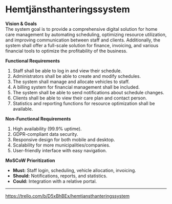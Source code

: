 # Hemtjänsthanteringssystem

**Vision & Goals**  
The system goal is to provide a comprehensive digital solution for home care management by automating scheduling, optimizing resource utilization, and improving communication between staff and clients. Additionally, the system shall offer a full-scale solution for finance, invoicing, and various financial tools to optimize the profitability of the business.  

**Functional Requirements**  
1. Staff shall be able to log in and view their schedule.  
2. Administrators shall be able to create and modify schedules.  
3. The system shall manage and allocate vehicles to staff.  
4. A billing system for financial management shall be included.  
5. The system shall be able to send notifications about schedule changes.  
6. Clients shall be able to view their care plan and contact person.  
7. Statistics and reporting functions for resource optimization shall be available.  

**Non-Functional Requirements**  
1. High availability (99.9% uptime).  
2. GDPR-compliant data security.  
3. Responsive design for both mobile and desktop.  
4. Scalability for more municipalities/companies.  
5. User-friendly interface with easy navigation.  

**MoSCoW Prioritization**  
- **Must:** Staff login, scheduling, vehicle allocation, invoicing.  
- **Should:** Notifications, reports, and statistics.  
- **Could:** Integration with a relative portal.  
---

https://trello.com/b/D5xBhBEx/hemtjansthanteringssystem
